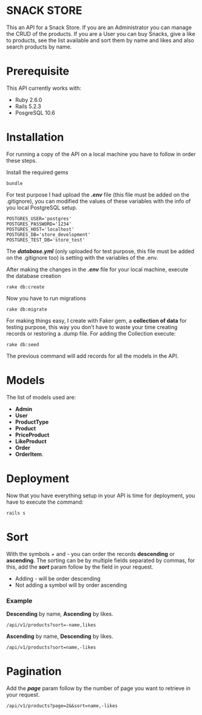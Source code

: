 # SNACK STORE
This an API for a Snack Store. If you are an Administrator you can manage the CRUD of the products. If you are a User you can buy Snacks, give a like to products, see the list available and sort them by name and likes and also search products by name.

# Prerequisite
This API currently works with:
* Ruby 2.6.0
* Rails 5.2.3
* PosgreSQL 10.6
# Installation
For running a copy of the API on a local machine you have to follow in order these steps.

Install the required gems
```
bundle
```
For test purpose I had upload the **_.env_** file (this file must be added on the .gitignore), you can modified the values of these variables with the info of you local PostgreSQL setup.
```
POSTGRES_USER='postgres'
POSTGRES_PASSWORD='1234'
POSTGRES_HOST='localhost'
POSTGRES_DB='store_development'
POSTGRES_TEST_DB='store_test'
```
The **_database.yml_** (only uploaded for test purpose, this file must be added on the .gitignore too) is setting with the variables of the .env.

After making the changes in the **_.env_** file for your local machine, execute the database creation
```
rake db:create
```
Now you have to run migrations
```
rake db:migrate
```

For making things easy, I create with Faker gem, a **collection of data** for testing purpose, this way you don’t have to waste your time creating records or restoring a .dump file. For adding the Collection execute:
```
rake db:seed
```
The previous command will add records for all the models in the API.

# Models

The list of models used are:

* **Admin**
* **User**
* **ProductType**
* **Product**
* **PriceProduct**
* **LikeProduct** 
* **Order**
* **OrderItem**.

# Deployment
Now that you have everything setup in your API is time for deployment, you have to execute the command:
```
rails s
```
# Sort
With the symbols *+* and *-* you can order the records **descending** or **ascending**. The sorting can be by multiple fields separated by commas, for this, add the **_sort_** param follow by the field in your request.

* Adding *-* will be order descending
* Not adding a symbol will by order ascending

### Example

**Descending** by name, **Ascending** by likes.
```
/api/v1/products?sort=-name,likes
```
**Ascending** by name, **Descending** by likes.
```
/api/v1/products?sort=name,-likes
```

# Pagination
Add the **_page_** param follow by the number of page you want to retrieve in your request.
```
/api/v1/products?page=2&&sort=name,-likes
```
